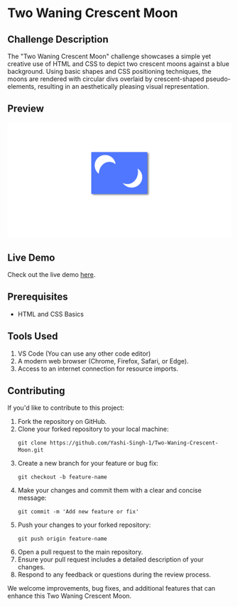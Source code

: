 <h1>Two Waning Crescent Moon</h1>

<h2>Challenge Description</h2>

<p>The "Two Waning Crescent Moon" challenge showcases a simple yet creative use of HTML and CSS to depict two crescent moons against a blue background. Using basic shapes and CSS positioning techniques, the moons are rendered with circular divs overlaid by crescent-shaped pseudo-elements, resulting in an aesthetically pleasing visual representation.</p>

<h2>Preview</h2>

<img src="Preview.png" alt="Two Waning Crescent Moon Preview">

<h2>Live Demo</h2>

<p>Check out the live demo <a href="https://codepen.io/Yashi-Singh/pen/LYKPOWL">here</a>.</p>

<h2>Prerequisites</h2>

<ul>
    <li>HTML and CSS Basics</li>
</ul>

<h2>Tools Used</h2>

<ol>
    <li>VS Code (You can use any other code editor)</li>
    <li>A modern web browser (Chrome, Firefox, Safari, or Edge).</li>
    <li>Access to an internet connection for resource imports.</li>
</ol>

<h2>Contributing</h2>

<p>If you'd like to contribute to this project:</p>

<ol>
    <li>Fork the repository on GitHub.</li>
    <li>Clone your forked repository to your local machine:</li>
    <pre><code>git clone https://github.com/Yashi-Singh-1/Two-Waning-Crescent-Moon.git</code></pre>
    <li>Create a new branch for your feature or bug fix:</li>
    <pre><code>git checkout -b feature-name</code></pre>
    <li>Make your changes and commit them with a clear and concise message:</li>
    <pre><code>git commit -m 'Add new feature or fix'</code></pre>
    <li>Push your changes to your forked repository:</li>
    <pre><code>git push origin feature-name</code></pre>
    <li>Open a pull request to the main repository.</li>
    <li>Ensure your pull request includes a detailed description of your changes.</li>
    <li>Respond to any feedback or questions during the review process.</li>
</ol>

<p>We welcome improvements, bug fixes, and additional features that can enhance this Two Waning Crescent Moon.</p>
